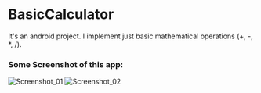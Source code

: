 # BasicCalculator
It's an android project. I implement just basic mathematical operations (+, -, *, /).

### Some Screenshot of this app:



![Screenshot_01](https://user-images.githubusercontent.com/96804371/190920574-c7560234-8fa7-436d-9aa5-0f004a33e9c2.png)
![Screenshot_02](https://user-images.githubusercontent.com/96804371/190920578-f548ddef-42be-4fc0-868b-527236762e79.png)
